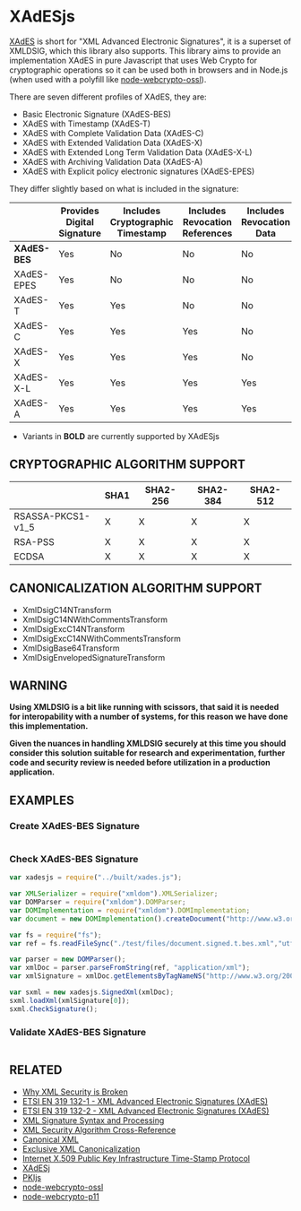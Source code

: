 # XAdESjs

[XAdES](https://en.wikipedia.org/wiki/XAdES) is short for "XML Advanced Electronic Signatures", it is a superset of XMLDSIG, which this library also supports. This library aims to provide an implementation XAdES in pure Javascript that uses Web Crypto for cryptographic operations so it can be used both in browsers and in Node.js (when used with a polyfill like [node-webcrypto-ossl](https://github.com/PeculiarVentures/node-webcrypto-ossl)).

There are seven different profiles of XAdES, they are:
- Basic Electronic Signature (XAdES-BES)
- XAdES with Timestamp (XAdES-T)
- XAdES with Complete Validation Data (XAdES-C)
- XAdES with Extended Validation Data (XAdES-X)
- XAdES with Extended Long Term Validation Data (XAdES-X-L)
- XAdES with Archiving Validation Data (XAdES-A)
- XAdES with Explicit policy electronic signatures (XAdES-EPES)

They differ slightly based on what is included in the signature:

|            | Provides Digital Signature | Includes Cryptographic Timestamp | Includes Revocation References | Includes Revocation Data | Allows Secure Timestamp Countersignature |
|------------|----------------------------|----------------------------------|--------------------------------|--------------------------|------------------------------------------|
| **XAdES-BES**  | Yes                        | No                               | No                             | No                       | No                                       |
| XAdES-EPES | Yes                        | No                               | No                             | No                       | No                                       |
| XAdES-T    | Yes                        | Yes                              | No                             | No                       | No                                       |
| XAdES-C    | Yes                        | Yes                              | Yes                            | No                       | No                                       |
| XAdES-X    | Yes                        | Yes                              | Yes                            | No                       | No                                       |
| XAdES-X-L  | Yes                        | Yes                              | Yes                            | Yes                      | No                                       |
| XAdES-A    | Yes                        | Yes                              | Yes                            | Yes                      | Yes                                      |

- Variants in **BOLD** are currently supported by XAdESjs
 
## CRYPTOGRAPHIC ALGORITHM SUPPORT 

|                   | SHA1 | SHA2-256 | SHA2-384 | SHA2-512 |
|-------------------|------|----------|----------|----------|
| RSASSA-PKCS1-v1_5 | X    | X        | X        | X        |
| RSA-PSS           | X    | X        | X        | X        |
| ECDSA             | X    | X        | X        | X        |

## CANONICALIZATION ALGORITHM SUPPORT

- XmlDsigC14NTransform
- XmlDsigC14NWithCommentsTransform
- XmlDsigExcC14NTransform
- XmlDsigExcC14NWithCommentsTransform
- XmlDsigBase64Transform
- XmlDsigEnvelopedSignatureTransform

 
## WARNING

**Using XMLDSIG is a bit like running with scissors, that said it is needed for interopability with a number of systems, for this reason we have done this implementation.** 

**Given the nuances in handling XMLDSIG securely at this time you should consider this solution suitable for research and experimentation, further code and security review is needed before utilization in a production application.**

## EXAMPLES

### Create XAdES-BES Signature

```Javascript
```

### Check XAdES-BES Signature 

```Javascript
var xadesjs = require("../built/xades.js");

var XMLSerializer = require("xmldom").XMLSerializer;
var DOMParser = require("xmldom").DOMParser;
var DOMImplementation = require("xmldom").DOMImplementation;
var document = new DOMImplementation().createDocument("http://www.w3.org/1999/xhtml", "html", null);

var fs = require("fs");
var ref = fs.readFileSync("./test/files/document.signed.t.bes.xml","utf8");

var parser = new DOMParser();
var xmlDoc = parser.parseFromString(ref, "application/xml");
var xmlSignature = xmlDoc.getElementsByTagNameNS("http://www.w3.org/2000/09/xmldsig#", "Signature");

var sxml = new xadesjs.SignedXml(xmlDoc);
sxml.loadXml(xmlSignature[0]);
sxml.CheckSignature();
```

### Validate XAdES-BES Signature

```Javascript
```

## RELATED
- [Why XML Security is Broken](https://www.cs.auckland.ac.nz/~pgut001/pubs/xmlsec.txt)
- [ETSI EN 319 132-1 - XML Advanced Electronic Signatures (XAdES)](http://www.etsi.org/deliver/etsi_en/319100_319199/31913201/01.01.00_30/en_31913201v010100v.pdf)
- [ETSI EN 319 132-2 - XML Advanced Electronic Signatures (XAdES)](http://www.etsi.org/deliver/etsi_en/319100_319199/31913202/01.01.00_30/en_31913202v010100v.pdf)
- [XML Signature Syntax and Processing](https://www.w3.org/TR/xmldsig-core/)
- [XML Security Algorithm Cross-Reference](https://tools.ietf.org/html/rfc6931)
- [Canonical XML](https://www.w3.org/TR/xml-c14n)
- [Exclusive XML Canonicalization](https://www.w3.org/TR/xml-exc-c14n/)
- [Internet X.509 Public Key Infrastructure Time-Stamp Protocol](https://www.ietf.org/rfc/rfc3161.txt)
- [XAdESj](https://github.com/luisgoncalves/xades4j)
- [PKIjs](pkijs.org)
- [node-webcrypto-ossl](https://github.com/PeculiarVentures/node-webcrypto-ossl)
- [node-webcrypto-p11](https://github.com/PeculiarVentures/node-webcrypto-p11)
